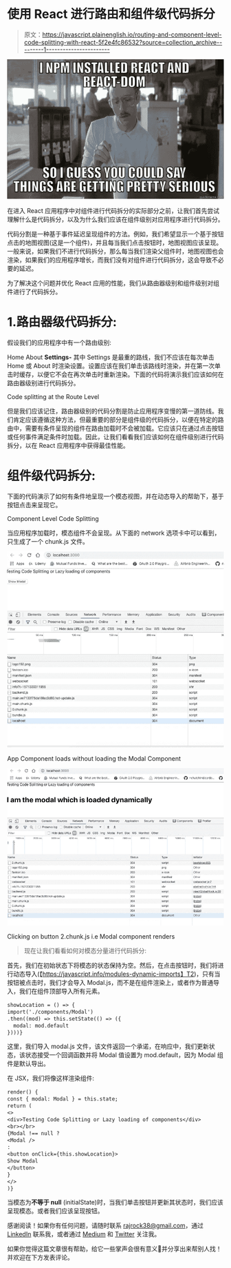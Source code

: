 # 使用 React 进行路由和组件级代码拆分

> 原文：<https://javascript.plainenglish.io/routing-and-component-level-code-splitting-with-react-5f2e4fc86532?source=collection_archive---------1----------------------->

![](img/345446b61c8516bcc3f93341eed6cce3.png)

在进入 React 应用程序中对组件进行代码拆分的实际部分之前，让我们首先尝试理解什么是代码拆分，以及为什么我们应该在组件级别对应用程序进行代码拆分。

代码分割是一种基于事件延迟呈现组件的方法。例如，我们希望显示一个基于按钮点击的地图视图(这是一个组件)，并且每当我们点击按钮时，地图视图应该呈现。一般来说，如果我们不进行代码拆分，那么每当我们渲染父组件时，地图视图也会渲染，如果我们的应用程序增长，而我们没有对组件进行代码拆分，这会导致不必要的延迟。

为了解决这个问题并优化 React 应用的性能，我们从路由器级别和组件级别对组件进行了代码拆分。

# 1.路由器级代码拆分:

假设我们的应用程序中有一个路由级别:

Home About **Settings-** 其中 Settings 是最重的路线，我们不应该在每次单击 Home 或 About 时渲染设置。设置应该在我们单击该路线时渲染，并在第一次单击时缓存，以便它不会在再次单击时重新渲染。下面的代码将演示我们应该如何在路由器级别进行代码拆分。

Code splitting at the Route Level

但是我们应该记住，路由器级别的代码分割是防止应用程序变慢的第一道防线。我们肯定应该遵循这种方法，但最重要的部分是组件级的代码拆分，以便在特定的路由中，需要有条件呈现的组件在路由加载时不会被加载。它应该只在通过点击按钮或任何事件满足条件时加载。因此，让我们看看我们应该如何在组件级别进行代码拆分，以在 React 应用程序中获得最佳性能。

# 组件级代码拆分:

下面的代码演示了如何有条件地呈现一个模态视图，并在动态导入的帮助下，基于按钮点击来呈现它。

Component Level Code Splitting

当应用程序加载时，模态组件不会呈现。从下面的 network 选项卡中可以看到，只生成了一个 chunk.js 文件。

![](img/9873b0c83838796735195c43eb2c2cdf.png)

App Component loads without loading the Modal Component

![](img/dd14153bc2470df5dc946d3ba2924813.png)

Clicking on button 2.chunk.js i.e Modal component renders

> 现在让我们看看如何对模态分量进行代码拆分:

首先，我们在初始状态下将模态的状态保持为空。然后，在点击按钮时，我们将进行动态导入(【https://javascript.info/modules-dynamic-imports】T2)，只有当按钮被点击时，我们才会导入 Modal.js，而不是在组件渲染上，或者作为普通导入，我们在组件顶部导入所有元素。

```
showLocation = () => {    
import('./components/Modal')      
.then((mod) => this.setState(() => ({        
  modal: mod.default      
})))}
```

这里，我们导入 modal.js 文件，该文件返回一个承诺，在响应中，我们更新状态，该状态接受一个回调函数并将 Modal 值设置为 mod.default，因为 Modal 组件是默认导出。

在 JSX，我们将像这样渲染组件:

```
render() {     
const { modal: Modal } = this.state;     
return (      
<>      
<div>Testing Code Splitting or Lazy loading of components</div>      <br></br>        
{Modal !== null ?          
<Modal />          
:          
<button onClick={this.showLocation}>            
Show Modal          
</button>        
}      
</>    
)}
```

当模态为**不等于 null** (initialState)时，当我们单击按钮并更新其状态时，我们应该呈现模态。或者我们应该呈现按钮。

感谢阅读！如果你有任何问题，请随时联系 rajrock38@gmail.com，通过 [LinkedIn](https://www.linkedin.com/in/rajdeepcoder/) 联系我，或者通过 [Medium](https://medium.com/@rajrock38) 和 [Twitter](https://twitter.com/rajrock38) 关注我。

如果你觉得这篇文章很有帮助，给它一些掌声会很有意义👏并分享出来帮别人找！并欢迎在下方发表评论。